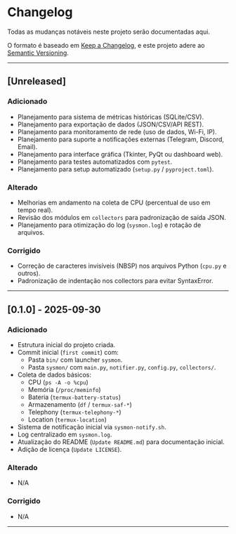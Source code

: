 # Changelog
Todas as mudanças notáveis neste projeto serão documentadas aqui.

O formato é baseado em [Keep a Changelog](https://keepachangelog.com/pt-BR/1.0.0/),
e este projeto adere ao [Semantic Versioning](https://semver.org/lang/pt-BR/).

---

## [Unreleased]
### Adicionado
- Planejamento para sistema de métricas históricas (SQLite/CSV).
- Planejamento para exportação de dados (JSON/CSV/API REST).
- Planejamento para monitoramento de rede (uso de dados, Wi-Fi, IP).
- Planejamento para suporte a notificações externas (Telegram, Discord, Email).
- Planejamento para interface gráfica (Tkinter, PyQt ou dashboard web).
- Planejamento para testes automatizados com `pytest`.
- Planejamento para setup automatizado (`setup.py` / `pyproject.toml`).

### Alterado
- Melhorias em andamento na coleta de CPU (percentual de uso em tempo real).
- Revisão dos módulos em `collectors` para padronização de saída JSON.
- Planejamento para otimização do log (`sysmon.log`) e rotação de arquivos.

### Corrigido
- Correção de caracteres invisíveis (NBSP) nos arquivos Python (`cpu.py` e outros).
- Padronização de indentação nos collectors para evitar SyntaxError.

---

## [0.1.0] - 2025-09-30
### Adicionado
- Estrutura inicial do projeto criada.
- Commit inicial (`first commit`) com:
  - Pasta `bin/` com launcher `sysmon`.
  - Pasta `sysmon/` com `main.py`, `notifier.py`, `config.py`, `collectors/`.
- Coleta de dados básicos:
  - CPU (`ps -A -o %cpu`)
  - Memória (`/proc/meminfo`)
  - Bateria (`termux-battery-status`)
  - Armazenamento (`df` / `termux-saf-*`)
  - Telephony (`termux-telephony-*`)
  - Location (`termux-location`)
- Sistema de notificação inicial via `sysmon-notify.sh`.
- Log centralizado em `sysmon.log`.
- Atualização do README (`Update README.md`) para documentação inicial.
- Adição de licença (`Update LICENSE`).

### Alterado
- N/A

### Corrigido
- N/A

---

